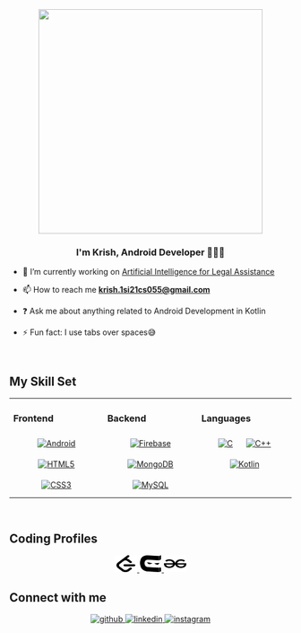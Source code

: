 <div align="center">
<img src="https://miro.medium.com/v2/resize:fit:1400/format:webp/1*cTPHRuyn46e4Su4QJ7S5NQ.gif" align="center" height="400" width="400" />
</div>  
  

### **<div align="center">I'm Krish, Android Developer 👨‍💻🚀</div>**  
  

- 🔭 I’m currently working on [Artificial Intelligence for Legal Assistance](https://github.com/Krish-Mutha/Artificial-Intelligence-for-Legal-Assistance)

-  📫 How to reach me **krish.1si21cs055@gmail.com**
  

- ❓ Ask me about anything related to Android Development in Kotlin  
  

- ⚡ Fun fact: I use tabs over spaces😅  
  

<br/>  


## My Skill Set  
<table><tr><td valign="top" width="33%">



### Frontend  
<div align="center">  
<a href="https://www.android.com/intl/en_in/" target="_blank"><img style="margin: 10px" src="https://profilinator.rishav.dev/skills-assets/android-original-wordmark.svg" alt="Android" height="50" /></a>  
<a href="https://en.wikipedia.org/wiki/HTML5" target="_blank"><img style="margin: 10px" src="https://profilinator.rishav.dev/skills-assets/html5-original-wordmark.svg" alt="HTML5" height="50" /></a>  
<a href="https://www.w3schools.com/css/" target="_blank"><img style="margin: 10px" src="https://profilinator.rishav.dev/skills-assets/css3-original-wordmark.svg" alt="CSS3" height="50" /></a>  
</div>

</td><td valign="top" width="33%">



### Backend  
<div align="center">  
<a href="https://firebase.google.com/" target="_blank"><img style="margin: 10px" src="https://profilinator.rishav.dev/skills-assets/firebase.png" alt="Firebase" height="50" /></a>  
<a href="https://www.mongodb.com/" target="_blank"><img style="margin: 10px" src="https://profilinator.rishav.dev/skills-assets/mongodb-original-wordmark.svg" alt="MongoDB" height="50" /></a>  
<a href="https://www.mysql.com/" target="_blank"><img style="margin: 10px" src="https://profilinator.rishav.dev/skills-assets/mysql-original-wordmark.svg" alt="MySQL" height="50" /></a>  
</div>

</td><td valign="top" width="33%">



### Languages  
<div align="center">  
<a href="https://www.cprogramming.com/" target="_blank"><img style="margin: 10px" src="https://profilinator.rishav.dev/skills-assets/c-original.svg" alt="C" height="50" /></a>  
<a href="https://www.cplusplus.com/" target="_blank"><img style="margin: 10px" src="https://profilinator.rishav.dev/skills-assets/cplusplus-original.svg" alt="C++" height="50" /></a>  
<a href="https://kotlinlang.org/" target="_blank"><img style="margin: 10px" src="https://profilinator.rishav.dev/skills-assets/kotlinlang-icon.svg" alt="Kotlin" height="50" /></a>  
</div>

</td></tr></table>  

<br/>  

## Coding Profiles  
<div align="center">
  <a href="https://leetcode.com/u/Krishmutha13/" target="blank">
    <img src="https://github.com/Krish-Mutha/Krish-Mutha/blob/main/leetcode.svg" alt="https://leetcode.com/krishmutha13/" height="30" width="40" />
  </a>

  <a href="https://www.naukri.com/code360/profile/Krishmutha13" target="blank">
    <img src="https://github.com/Krish-Mutha/Krish-Mutha/blob/main/codingninjas-svgrepo-com.svg" alt="https://www.naukri.com/code360/profile/Krishmutha13" height="30" width="40" />
  </a>

  <a href="https://www.geeksforgeeks.org/user/krishjain13/?utm_source=geeksforgeeks&utm_medium=my_profile&utm_campaign=auth_user" target="blank">
    <img src="https://github.com/Krish-Mutha/Krish-Mutha/blob/main/geeksforgeeks.svg" alt="https://www.geeksforgeeks.org/user/krishjain13/?utm_source=geeksforgeeks&utm_medium=my_profile&utm_campaign=auth_user" height="30" width="40" />
  </a>
</div>


## Connect with me  
<div align="center">
<a href="https://github.com/https://github.com/Krish-Mutha" target="_blank">
<img src=https://img.shields.io/badge/github-%2324292e.svg?&style=for-the-badge&logo=github&logoColor=white alt=github style="margin-bottom: 5px;" />
</a>
<a href="https://linkedin.com/in/https://www.linkedin.com/in/krish-u-77b3a024b/" target="_blank">
<img src=https://img.shields.io/badge/linkedin-%231E77B5.svg?&style=for-the-badge&logo=linkedin&logoColor=white alt=linkedin style="margin-bottom: 5px;" />
</a>
<a href="https://instagram.com/https://www.instagram.com/_.krishmutha._/" target="_blank">
<img src=https://img.shields.io/badge/instagram-%23000000.svg?&style=for-the-badge&logo=instagram&logoColor=white alt=instagram style="margin-bottom: 5px;" />
</a>  
</div>  
  

<br/>  

